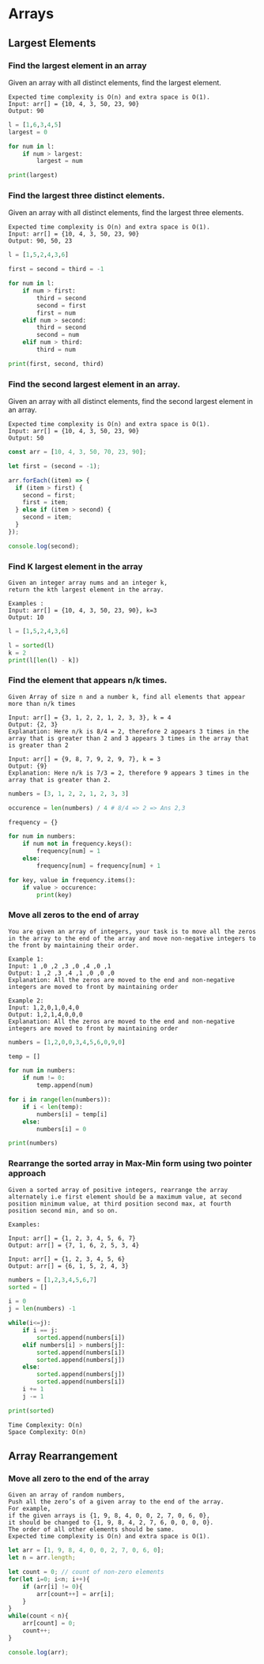 # Arrays

## Largest Elements

### Find the largest element in an array

Given an array with all distinct elements, find the largest element.

```
Expected time complexity is O(n) and extra space is O(1).
Input: arr[] = {10, 4, 3, 50, 23, 90}
Output: 90
```

```py
l = [1,6,3,4,5]
largest = 0

for num in l:
    if num > largest:
        largest = num

print(largest)
```

### Find the largest three distinct elements.

Given an array with all distinct elements, find the largest three elements.

```
Expected time complexity is O(n) and extra space is O(1).
Input: arr[] = {10, 4, 3, 50, 23, 90}
Output: 90, 50, 23
```

```py
l = [1,5,2,4,3,6]

first = second = third = -1

for num in l:
    if num > first:
        third = second
        second = first
        first = num
    elif num > second:
        third = second
        second = num
    elif num > third:
        third = num

print(first, second, third)
```

### Find the second largest element in an array.

Given an array with all distinct elements, find the second largest element in an array.

```
Expected time complexity is O(n) and extra space is O(1).
Input: arr[] = {10, 4, 3, 50, 23, 90}
Output: 50
```

```js
const arr = [10, 4, 3, 50, 70, 23, 90];

let first = (second = -1);

arr.forEach((item) => {
  if (item > first) {
    second = first;
    first = item;
  } else if (item > second) {
    second = item;
  }
});

console.log(second);
```

### Find K largest element in the array

```
Given an integer array nums and an integer k,
return the kth largest element in the array.

Examples :
Input: arr[] = {10, 4, 3, 50, 23, 90}, k=3
Output: 10
```

```py
l = [1,5,2,4,3,6]

l = sorted(l)
k = 2
print(l[len(l) - k])
```

### Find the element that appears n/k times.

```
Given Array of size n and a number k, find all elements that appear more than n/k times

Input: arr[] = {3, 1, 2, 2, 1, 2, 3, 3}, k = 4
Output: {2, 3}
Explanation: Here n/k is 8/4 = 2, therefore 2 appears 3 times in the array that is greater than 2 and 3 appears 3 times in the array that is greater than 2

Input: arr[] = {9, 8, 7, 9, 2, 9, 7}, k = 3
Output: {9}
Explanation: Here n/k is 7/3 = 2, therefore 9 appears 3 times in the array that is greater than 2.
```

```py
numbers = [3, 1, 2, 2, 1, 2, 3, 3]

occurence = len(numbers) / 4 # 8/4 => 2 => Ans 2,3

frequency = {}

for num in numbers:
    if num not in frequency.keys():
        frequency[num] = 1
    else:
        frequency[num] = frequency[num] + 1

for key, value in frequency.items():
    if value > occurence:
        print(key)
```

### Move all zeros to the end of array

```
You are given an array of integers, your task is to move all the zeros in the array to the end of the array and move non-negative integers to the front by maintaining their order.

Example 1:
Input: 1 ,0 ,2 ,3 ,0 ,4 ,0 ,1
Output: 1 ,2 ,3 ,4 ,1 ,0 ,0 ,0
Explanation: All the zeros are moved to the end and non-negative integers are moved to front by maintaining order

Example 2:
Input: 1,2,0,1,0,4,0
Output: 1,2,1,4,0,0,0
Explanation: All the zeros are moved to the end and non-negative integers are moved to front by maintaining order
```

```py
numbers = [1,2,0,0,3,4,5,6,0,9,0]

temp = []

for num in numbers:
    if num != 0:
        temp.append(num)

for i in range(len(numbers)):
    if i < len(temp):
        numbers[i] = temp[i]
    else:
        numbers[i] = 0

print(numbers)
```

### Rearrange the sorted array in Max-Min form using two pointer approach
```
Given a sorted array of positive integers, rearrange the array alternately i.e first element should be a maximum value, at second position minimum value, at third position second max, at fourth position second min, and so on. 

Examples: 

Input: arr[] = {1, 2, 3, 4, 5, 6, 7} 
Output: arr[] = {7, 1, 6, 2, 5, 3, 4}

Input: arr[] = {1, 2, 3, 4, 5, 6} 
Output: arr[] = {6, 1, 5, 2, 4, 3} 
```

```py
numbers = [1,2,3,4,5,6,7]
sorted = []

i = 0
j = len(numbers) -1

while(i<=j):
    if i == j:
        sorted.append(numbers[i])
    elif numbers[i] > numbers[j]:
        sorted.append(numbers[i])
        sorted.append(numbers[j])
    else:
        sorted.append(numbers[j])
        sorted.append(numbers[i])
    i += 1
    j -= 1

print(sorted)
```
```
Time Complexity: O(n)
Space Complexity: O(n)
```

## Array Rearrangement

### Move all zero to the end of the array

```
Given an array of random numbers, 
Push all the zero’s of a given array to the end of the array. 
For example, 
if the given arrays is {1, 9, 8, 4, 0, 0, 2, 7, 0, 6, 0}, 
it should be changed to {1, 9, 8, 4, 2, 7, 6, 0, 0, 0, 0}. 
The order of all other elements should be same. 
Expected time complexity is O(n) and extra space is O(1).
```

```js
let arr = [1, 9, 8, 4, 0, 0, 2, 7, 0, 6, 0];
let n = arr.length;

let count = 0; // count of non-zero elements
for(let i=0; i<n; i++){
    if (arr[i] != 0){
        arr[count++] = arr[i];
    }
}
while(count < n){
    arr[count] = 0;
    count++;
}

console.log(arr);
```